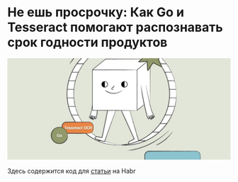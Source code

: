 # Не ешь просрочку: Как Go и Tesseract помогают распознавать срок годности продуктов

![intro](assets/intro.jpg)

Здесь содержится код для [статьи](https://habr.com/ru/articles/749218/) на Habr
